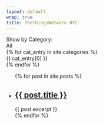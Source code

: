 ```yaml
---
layout: default
wrap: true
title: TheThingsNetwork NYC
---
```


<div class="filter-box">
  Show by Category:
  <div id="show-all">All</div>
{% for cat_entry in site.categories %}
  <div id="show-{{ cat_entry[0] }}">{{ cat_entry[0] }}</div>
{% endfor %}
</div>

<ul>
  {% for post in site.posts %}
    <li class="post{% for cat in post.categories %} category-{{ cat }}{% endfor %}">
      <h2><a href="{{ post.url }}">{{ post.title }}</a></h2>
      {{ post.excerpt }}
    </li>
  {% endfor %}
</ul>

<script>
function setVisibility(name, vis) {
  [].forEach.call(document.getElementsByClassName(name), function (el) {
    el.style.display = vis;
  });
}
function hideAll() { setVisibility("post", "none") }
function showAll() { setVisibility("post", "unset") }
function showCategory(category) {
  hideAll();
  setVisibility(category, "unset");
}
document.getElementById("show-all").addEventListener("click",showAll,false);
{% for cat_entry in site.categories %}
document.getElementById("show-{{ cat_entry[0] }}").addEventListener("click",function(e) { showCategory("category-{{ cat_entry[0] }}"); }, false);
{% endfor %}
</script>